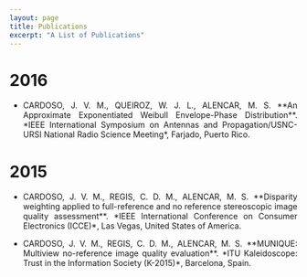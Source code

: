 ```yaml
---
layout: page
title: Publications
excerpt: "A List of Publications"
---
```


# 2016

* <p style='text-align: justify;'> CARDOSO, J. V. M., QUEIROZ, W. J. L., ALENCAR, M. S. **An Approximate Exponentiated Weibull Envelope-Phase Distribution**. *IEEE International Symposium on Antennas and Propagation/USNC-URSI National Radio Science Meeting*, Farjado, Puerto Rico. </p>

# 2015

* <p style='text-align: justify;'> CARDOSO, J. V. M., REGIS, C. D. M., ALENCAR, M. S. **Disparity weighting applied to full-reference and no reference stereoscopic image quality assessment**. *IEEE International Conference on Consumer Electronics (ICCE)*, Las Vegas, United States of America. </p>

* <p style='text-align: justify;'> CARDOSO, J. V. M., REGIS, C. D. M., ALENCAR, M. S. **MUNIQUE: Multiview no-reference image quality evaluation**. *ITU Kaleidoscope: Trust in the Information Society (K-2015)*, Barcelona, Spain. </p>
